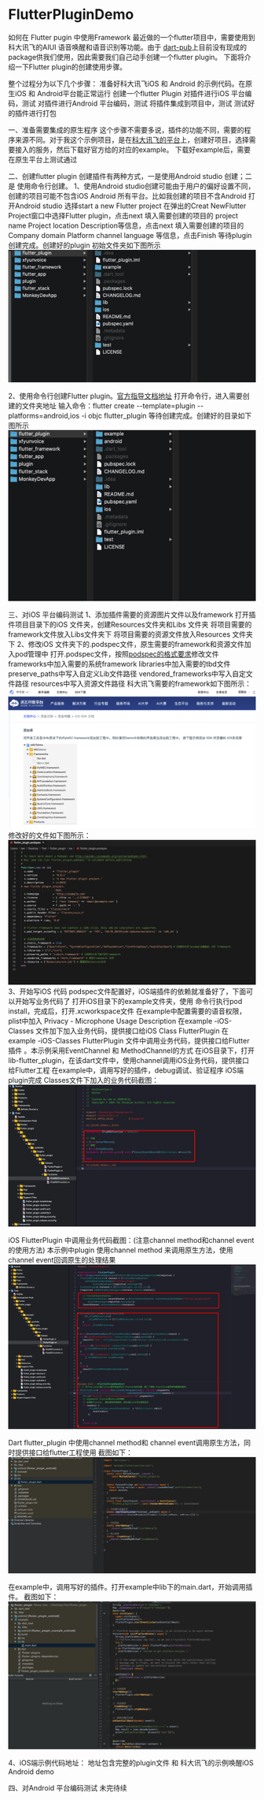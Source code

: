 # FlutterPluginDemo
如何在 Flutter pugin 中使用Framework
最近做的一个flutter项目中，需要使用到科大讯飞的AIUI 语音唤醒和语音识别等功能。由于 [dart-pub](https://dart-pub.mirrors.sjtug.sjtu.edu.cn)上目前没有现成的package供我们使用，因此需要我们自己动手创建一个flutter plugin。
下面将介绍一下Flutter plugin的创建使用步骤。

整个过程分为以下几个步骤：
准备好科大讯飞iOS 和 Android 的示例代码。在原生iOS 和 Android平台能正常运行
创建一个flutter Plugin
对插件进行iOS 平台编码，测试
对插件进行Android 平台编码，测试
将插件集成到项目中，测试
测试好的插件进行打包

一、准备需要集成的原生程序
这个步骤不需要多说，插件的功能不同，需要的程序来源不同。对于我这个示例项目，是在[科大讯飞的平台](https://console.xfyun.cn/app/myapp)上，创建好项目，选择需要接入的服务，然后下载好官方给的对应的example。
下载好example后，需要在原生平台上测试通过

二、创建flutter plugin
创建插件有两种方式，一是使用Android studio 创建；二是 使用命令行创建。
1、使用Android studio创建可能由于用户的偏好设置不同，创建的项目可能不包含iOS Android 所有平台。比如我创建的项目不含Android
打开Android studio
选择start a new Flutter project
在弹出的Creat NewFlutter Project窗口中选择Flutter plugin，点击next
填入需要创建的项目的 project name Project location Description等信息，点击next
填入需要创建的项目的 Company domain Platform channel language 等信息，点击Finish
等待plugin创建完成。创建好的plugin 初始文件夹如下图所示
![截图截图](https://raw.githubusercontent.com/maxlee12/FlutterPluginDemo/master/Screenshots/iOS/photo-1.png)

2、使用命令行创建Flutter plugin。[官方指导文档地址](https://flutter.dev/docs/development/packages-and-plugins/developing-packages)
打开命令行，进入需要创建的文件夹地址
输入命令：flutter create --template=plugin --platforms=android,ios -i objc flutter_plugin
等待创建完成。创建好的目录如下图所示
![截图截图](https://raw.githubusercontent.com/maxlee12/FlutterPluginDemo/master/Screenshots/iOS/photo-2.png)

三、对iOS 平台编码测试
1、添加插件需要的资源图片文件以及framework
打开插件项目目录下的iOS 文件夹，创建Resources文件夹和Libs 文件夹
将项目需要的framework文件放入Libs文件夹下
将项目需要的资源文件放入Resources 文件夹下
2、修改iOS 文件夹下的.podspec文件，原生需要的framework和资源文件加入pod管理中
打开.podspec文件，按照[podspec的格式要求](https://guides.cocoapods.org/syntax/podspec.html)修改文件
frameworks中加入需要的系统framework
libraries中加入需要的tbd文件
preserve_paths中写入自定义Lib文件路径
vendored_frameworks中写入自定文件路径
resources中写入资源文件路径
科大讯飞需要的framework如下图所示：
![截图截图](https://raw.githubusercontent.com/maxlee12/FlutterPluginDemo/master/Screenshots/iOS/photo-3.png)
修改好的文件如下图所示：
![截图截图](https://raw.githubusercontent.com/maxlee12/FlutterPluginDemo/master/Screenshots/iOS/photo-4.png)
3、开始写iOS 代码
podspec文件配置好，iOS端插件的依赖就准备好了，下面可以开始写业务代码了
打开iOS目录下的example文件夹，使用 命令行执行pod install，完成后，打开.xcworkspace文件
在example中配置需要的语音权限，plist中加入 Privacy - Microphone Usage Description
在example -iOS-Classes 文件加下加入业务代码，提供接口给iOS Class FlutterPlugin
在example -iOS-Classes FlutterPlugin 文件中调用业务代码，提供接口给Flutter 插件 。本示例采用EventChannel 和 MethodChannel的方式
在iOS目录下，打开lib-flutter_plugin，在该dart文件中，使用channel调用iOS业务代码，提供接口给Flutter工程
在example中，调用写好的插件，debug调试、验证程序
iOS端plugin完成
Classes文件下加入的业务代码截图：
![截图截图](https://raw.githubusercontent.com/maxlee12/FlutterPluginDemo/master/Screenshots/iOS/photo-5.png)

iOS FlutterPlugin 中调用业务代码截图：(注意channel method和channel event的使用方法)
本示例中plugin 使用channel method 来调用原生方法，使用channel event回调原生的处理结果
![截图截图](https://raw.githubusercontent.com/maxlee12/FlutterPluginDemo/master/Screenshots/iOS/photo-6.png)

Dart flutter_plugin 中使用channel method和 channel event调用原生方法，同时提供接口给flutter工程使用
截图如下：
![截图截图](https://raw.githubusercontent.com/maxlee12/FlutterPluginDemo/master/Screenshots/iOS/photo-7.png)

在example中，调用写好的插件。打开example中lib下的main.dart，开始调用插件。
截图如下：
![截图截图](https://raw.githubusercontent.com/maxlee12/FlutterPluginDemo/master/Screenshots/iOS/photo-8.png)


4、iOS端示例代码地址：
地址包含完整的plugin文件 和 科大讯飞的示例唤醒iOS Android demo

四、对Android 平台编码测试
未完待续
